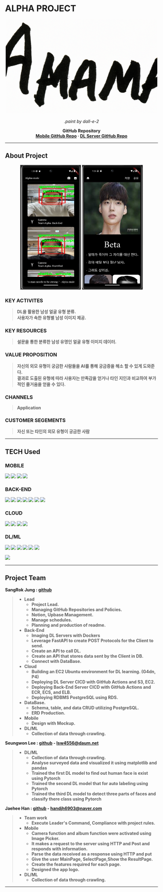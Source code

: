 
# ALPHA PROJECT
<div>
    <p align="center">
      <img src="test_img/alpha.png" width="500", height="310"></a>
    </p>
    <p align="center">
        <em>.paint by dall-e-2</em>
    </p> 
    <p align="center">
        <strong>GitHub Repository</strong> <br>
        <a href="https://github.com/sangrokjung/alpha_male_Front"><strong> Mobile GitHub Repo</a> · 
        <a href="https://github.com/sangrokjung/alpha_male_dl_server"><strong> DL Server GitHub Repo</strong></a>
    </p>
</div>


---
## About Project

<div>
    <p align="center">
        <img src="test_img/view_1.png", width="200" height="410">
        <img src="test_img/view_3.png" width="200", height="410"></a>
    </p>
</div>

### KEY ACTIVITES
> **DL을 활용한 남성 얼굴 유형 분류.** <br>
> **사용자가 속한 유형별 남성 이미지 제공.**

### KEY RESOURCES
> **설문을 통한 분류한 남성 유명인 얼굴 유형 이미지 데이터.** <br>

### VALUE PROPOSITION
> **자신의 외모 유형이 궁금한 사람들을 AI를 통해 궁금증을 해소 할 수 있게 도와준다.** <br>
> **결과로 도출된 유형에 따라 사용자는 만족감을 얻거나 타인 지인과 비교하여 부가적인 즐거움을 얻을 수 있다.**

### CHANNELS
> **Application** <br>

### CUSTOMER SEGEMENTS
> **자신 또는 타인의 외모 유형이 궁금한 사람** <br>

---
## TECH Used

### MOBILE
<p align="left">
    <img src="https://img.shields.io/badge/androidstudio-000000?style=for-the-badge&logo=androidstudio"></a>
    <img src="https://img.shields.io/badge/dart-000000?style=for-the-badge&logo=dart&logoColor=54ABE3"></a>
    <img src="https://img.shields.io/badge/flutter-000000?style=for-the-badge&logo=flutter&logoColor=6DBDEB"></a>
    <img src="https://img.shields.io/badge/github-000000?style=for-the-badge&logo=github"></a>
</p>

### BACK-END
<p align="left">
    <img src="https://img.shields.io/badge/pycharm-000000?style=for-the-badge&logo=pycharm"></a>
    <img src="https://img.shields.io/badge/python-000000?style=for-the-badge&logo=python"></a>
    <img src="https://img.shields.io/badge/fastapi-000000?style=for-the-badge&logo=fastapi"></a>
    <img src="https://img.shields.io/badge/postqresql-000000?style=for-the-badge&logo=postgresql"></a>
    <img src="https://img.shields.io/badge/githubactions-000000?style=for-the-badge&logo=githubactions"></a>
    <img src="https://img.shields.io/badge/docker-000000?style=for-the-badge&logo=docker"></a>
    <img src="https://img.shields.io/badge/github-000000?style=for-the-badge&logo=github"></a>
</p>

### CLOUD
<p align="left">
    <img src="https://img.shields.io/badge/EC2-Amazon-000000?style=for-the-badge&logo=amazonec2"></a>
    <img src="https://img.shields.io/badge/RDS-Amazon-000000?style=for-the-badge&logo=amazonrds"></a>
    <img src="https://img.shields.io/badge/ECS-Amazon-000000?style=for-the-badge&logo=amazonecs"></a>
    <img src="https://img.shields.io/badge/S3-Amazon-000000?style=for-the-badge&logo=amazons3"></a>
</p>

### DL/ML
<p align="left">
    <img src="https://img.shields.io/badge/jupyter-000000?style=for-the-badge&logo=jupyter"></a>
    <img src="https://img.shields.io/badge/python-000000?style=for-the-badge&logo=python"></a>
    <img src="https://img.shields.io/badge/Pytorch-000000?style=for-the-badge&logo=pytorch"></a>
    <img src="https://img.shields.io/badge/numpy-000000?style=for-the-badge&logo=numpy&logoColor=5174C3"></a>
    <img src="https://img.shields.io/badge/pandas-000000?style=for-the-badge&logo=pandas&logoColor=A0BCDF"></a>
    <img src="https://img.shields.io/badge/opencv-000000?style=for-the-badge&logo=opencv"></a>
    </p><img src="https://img.shields.io/badge/github-000000?style=for-the-badge&logo=github"></a>

---

## Project Team



**SangRok Jung** : <a href="https://github.com/sangrokjung" target="_blank">github</a>
> * Lead
>   * Project Lead.
>   * Managing GitHub Repositories and Policies.
>   * Notion, Upbase Management.
>   * Manage schedules.
>   * Planning and production of readme.
> * Back-End
>   * Imaging DL Servers with Dockers
>   * Leverage FastAPI to create POST Protocols for the Client to send.
>   * Create an API to call DL.
>   * Create an API that stores data sent by the Client in DB.
>   * Connect with DataBase.
> * Cloud
>   * Building an EC2 Ubuntu environment for DL learning. (G4dn, P4)
>   * Deploying DL Server CICD with GitHub Actions and S3, EC2.
>   * Deploying Back-End Server CICD with GitHub Actions and ECR, ECS, and ELB.
>   * Deploying RDBMS PostgreSQL using RDS.
> * DataBase.
>   *  Schema, table, and data CRUD utilizing PostgreSQL.
>   *  ERD Production.
> * Mobile
>   * Design with Mockup.
> * DL/ML
>   * Collection of data through crawling.




**Seungwon Lee** : <a href="https://github.com/diet-teacher" target="_blank">github</a> - lsw4556@daum.net
> * DL/ML
>   * Collection of data through crawling.
>   * Analyse surveyed data and visualized it using matplotlib and pandas
>   * Trained the first DL model to find out human face is exist using Pytorch
>   * Trained the second DL model that for auto labeling using Pytorch
>   * Trained the third DL model to detect three parts of faces and classify there class using Pytorch

**Jaehee Han** : <a href="https://github.com/82Hardy-J" target="_blank">github</a> - handjh6903@naver.com
> * Team work
>   * Execute Leader's Command, Compliance with project rules.
> * Mobile
>   * Camera function and album function were activated using Image Picker.
>   * It makes a request to the server using HTTP and Post and responds with information.
>   * Parse the data received as a response using HTTP and put
>   * Give the user MainPage, SelectPage,Show the ResultPage.
>   * Create the features required for each page.
>   * Designed the app logo.
> * DL/ML
>   * Collection of data through crawling.



---

[//]: # (FastAPI is a modern, fast &#40;high-performance&#41;, web framework for building APIs with Python 3.7+ based on standard Python type hints.)

[//]: # ()
[//]: # ()
[//]: # (The key features are:)

[//]: # ()
[//]: # ()
[//]: # (* **Fast**: Very high performance, on par with **NodeJS** and **Go** &#40;thanks to Starlette and Pydantic&#41;. [One of the fastest Python frameworks available]&#40;#performance&#41;.)

[//]: # ()
[//]: # (* **Fast to code**: Increase the speed to develop features by about 200% to 300%. *)

[//]: # ()
[//]: # (* **Fewer bugs**: Reduce about 40% of human &#40;developer&#41; induced errors. *)

[//]: # ()
[//]: # (* **Intuitive**: Great editor support. <abbr title="also known as auto-complete, autocompletion, IntelliSense">Completion</abbr> everywhere. Less time debugging.)

[//]: # ()
[//]: # (* **Easy**: Designed to be easy to use and learn. Less time reading docs.)

[//]: # ()
[//]: # (* **Short**: Minimize code duplication. Multiple features from each parameter declaration. Fewer bugs.)

[//]: # ()
[//]: # (* **Robust**: Get production-ready code. With automatic interactive documentation.)

[//]: # ()
[//]: # (* **Standards-based**: Based on &#40;and fully compatible with&#41; the open standards for APIs: <a href="https://github.com/OAI/OpenAPI-Specification" class="external-link" target="_blank">OpenAPI</a> &#40;previously known as Swagger&#41; and <a href="https://json-schema.org/" class="external-link" target="_blank">JSON Schema</a>.)

[//]: # ()
[//]: # ()
[//]: # (<small>* estimation based on tests on an internal development team, building production applications.</small>)

[//]: # ()
[//]: # ()
[//]: # (## Sponsors)

[//]: # ()
[//]: # ()
[//]: # (<!-- sponsors -->)

[//]: # ()
[//]: # ()
[//]: # (<a href="https://bit.ly/3dmXC5S" target="_blank" title="The data structure for unstructured multimodal data"><img src="https://fastapi.tiangolo.com/img/sponsors/docarray.svg"></a>)

[//]: # ()
[//]: # (<a href="https://bit.ly/3JJ7y5C" target="_blank" title="Build cross-modal and multimodal applications on the cloud"><img src="https://fastapi.tiangolo.com/img/sponsors/jina2.svg"></a>)

[//]: # ()
[//]: # (<a href="https://cryptapi.io/" target="_blank" title="CryptAPI: Your easy to use, secure and privacy oriented payment gateway."><img src="https://fastapi.tiangolo.com/img/sponsors/cryptapi.svg"></a>)

[//]: # ()
[//]: # (<a href="https://www.deta.sh/?ref=fastapi" target="_blank" title="The launchpad for all your &#40;team's&#41; ideas"><img src="https://fastapi.tiangolo.com/img/sponsors/deta.svg"></a>)

[//]: # ()
[//]: # (<a href="https://www.investsuite.com/jobs" target="_blank" title="Wealthtech jobs with FastAPI"><img src="https://fastapi.tiangolo.com/img/sponsors/investsuite.svg"></a>)

[//]: # ()
[//]: # (<a href="https://training.talkpython.fm/fastapi-courses" target="_blank" title="FastAPI video courses on demand from people you trust"><img src="https://fastapi.tiangolo.com/img/sponsors/talkpython.png"></a>)

[//]: # ()
[//]: # (<a href="https://testdriven.io/courses/tdd-fastapi/" target="_blank" title="Learn to build high-quality web apps with best practices"><img src="https://fastapi.tiangolo.com/img/sponsors/testdriven.svg"></a>)

[//]: # ()
[//]: # (<a href="https://github.com/deepset-ai/haystack/" target="_blank" title="Build powerful search from composable, open source building blocks"><img src="https://fastapi.tiangolo.com/img/sponsors/haystack-fastapi.svg"></a>)

[//]: # ()
[//]: # (<a href="https://www.udemy.com/course/fastapi-rest/" target="_blank" title="Learn FastAPI by building a complete project. Extend your knowledge on advanced web development-AWS, Payments, Emails."><img src="https://fastapi.tiangolo.com/img/sponsors/ines-course.jpg"></a>)

[//]: # ()
[//]: # (<a href="https://careers.powens.com/" target="_blank" title="Powens is hiring!"><img src="https://fastapi.tiangolo.com/img/sponsors/powens.png"></a>)

[//]: # ()
[//]: # (<a href="https://www.svix.com/" target="_blank" title="Svix - Webhooks as a service"><img src="https://fastapi.tiangolo.com/img/sponsors/svix.svg"></a>)

[//]: # ()
[//]: # ()
[//]: # (<!-- /sponsors -->)

[//]: # ()
[//]: # ()
[//]: # (<a href="https://fastapi.tiangolo.com/fastapi-people/#sponsors" class="external-link" target="_blank">Other sponsors</a>)

[//]: # ()
[//]: # ()
[//]: # (## Opinions)

[//]: # ()
[//]: # ()
[//]: # ("_[...] I'm using **FastAPI** a ton these days. [...] I'm actually planning to use it for all of my team's **ML services at Microsoft**. Some of them are getting integrated into the core **Windows** product and some **Office** products._")

[//]: # ()
[//]: # ()
[//]: # (<div style="text-align: right; margin-right: 10%;">Kabir Khan - <strong>Microsoft</strong> <a href="https://github.com/tiangolo/fastapi/pull/26" target="_blank"><small>&#40;ref&#41;</small></a></div>)

[//]: # ()
[//]: # ()
[//]: # (---)

[//]: # ()
[//]: # ()
[//]: # ("_We adopted the **FastAPI** library to spawn a **REST** server that can be queried to obtain **predictions**. [for Ludwig]_")

[//]: # ()
[//]: # ()
[//]: # (<div style="text-align: right; margin-right: 10%;">Piero Molino, Yaroslav Dudin, and Sai Sumanth Miryala - <strong>Uber</strong> <a href="https://eng.uber.com/ludwig-v0-2/" target="_blank"><small>&#40;ref&#41;</small></a></div>)

[//]: # ()
[//]: # ()
[//]: # (---)

[//]: # ()
[//]: # ()
[//]: # ("_**Netflix** is pleased to announce the open-source release of our **crisis management** orchestration framework: **Dispatch**! [built with **FastAPI**]_")

[//]: # ()
[//]: # ()
[//]: # (<div style="text-align: right; margin-right: 10%;">Kevin Glisson, Marc Vilanova, Forest Monsen - <strong>Netflix</strong> <a href="https://netflixtechblog.com/introducing-dispatch-da4b8a2a8072" target="_blank"><small>&#40;ref&#41;</small></a></div>)

[//]: # ()
[//]: # ()
[//]: # (---)

[//]: # ()
[//]: # ()
[//]: # ("_I’m over the moon excited about **FastAPI**. It’s so fun!_")

[//]: # ()
[//]: # ()
[//]: # (<div style="text-align: right; margin-right: 10%;">Brian Okken - <strong><a href="https://pythonbytes.fm/episodes/show/123/time-to-right-the-py-wrongs?time_in_sec=855" target="_blank">Python Bytes</a> podcast host</strong> <a href="https://twitter.com/brianokken/status/1112220079972728832" target="_blank"><small>&#40;ref&#41;</small></a></div>)

[//]: # ()
[//]: # ()
[//]: # (---)

[//]: # ()
[//]: # ()
[//]: # ("_Honestly, what you've built looks super solid and polished. In many ways, it's what I wanted **Hug** to be - it's really inspiring to see someone build that._")

[//]: # ()
[//]: # ()
[//]: # (<div style="text-align: right; margin-right: 10%;">Timothy Crosley - <strong><a href="https://www.hug.rest/" target="_blank">Hug</a> creator</strong> <a href="https://news.ycombinator.com/item?id=19455465" target="_blank"><small>&#40;ref&#41;</small></a></div>)

[//]: # ()
[//]: # ()
[//]: # (---)

[//]: # ()
[//]: # ()
[//]: # ("_If you're looking to learn one **modern framework** for building REST APIs, check out **FastAPI** [...] It's fast, easy to use and easy to learn [...]_")

[//]: # ()
[//]: # ()
[//]: # ("_We've switched over to **FastAPI** for our **APIs** [...] I think you'll like it [...]_")

[//]: # ()
[//]: # ()
[//]: # (<div style="text-align: right; margin-right: 10%;">Ines Montani - Matthew Honnibal - <strong><a href="https://explosion.ai" target="_blank">Explosion AI</a> founders - <a href="https://spacy.io" target="_blank">spaCy</a> creators</strong> <a href="https://twitter.com/_inesmontani/status/1144173225322143744" target="_blank"><small>&#40;ref&#41;</small></a> - <a href="https://twitter.com/honnibal/status/1144031421859655680" target="_blank"><small>&#40;ref&#41;</small></a></div>)

[//]: # ()
[//]: # ()
[//]: # (---)

[//]: # ()
[//]: # ()
[//]: # ("_If anyone is looking to build a production Python API, I would highly recommend **FastAPI**. It is **beautifully designed**, **simple to use** and **highly scalable**, it has become a **key component** in our API first development strategy and is driving many automations and services such as our Virtual TAC Engineer._")

[//]: # ()
[//]: # ()
[//]: # (<div style="text-align: right; margin-right: 10%;">Deon Pillsbury - <strong>Cisco</strong> <a href="https://www.linkedin.com/posts/deonpillsbury_cisco-cx-python-activity-6963242628536487936-trAp/" target="_blank"><small>&#40;ref&#41;</small></a></div>)

[//]: # ()
[//]: # ()
[//]: # (---)

[//]: # ()
[//]: # ()
[//]: # (## **Typer**, the FastAPI of CLIs)

[//]: # ()
[//]: # ()
[//]: # (<a href="https://typer.tiangolo.com" target="_blank"><img src="https://typer.tiangolo.com/img/logo-margin/logo-margin-vector.svg" style="width: 20%;"></a>)

[//]: # ()
[//]: # ()
[//]: # (If you are building a <abbr title="Command Line Interface">CLI</abbr> app to be used in the terminal instead of a web API, check out <a href="https://typer.tiangolo.com/" class="external-link" target="_blank">**Typer**</a>.)

[//]: # ()
[//]: # ()
[//]: # (**Typer** is FastAPI's little sibling. And it's intended to be the **FastAPI of CLIs**. ⌨️ 🚀)

[//]: # ()
[//]: # ()
[//]: # (## Requirements)

[//]: # ()
[//]: # ()
[//]: # (Python 3.7+)

[//]: # ()
[//]: # ()
[//]: # (FastAPI stands on the shoulders of giants:)

[//]: # ()
[//]: # ()
[//]: # (* <a href="https://www.starlette.io/" class="external-link" target="_blank">Starlette</a> for the web parts.)

[//]: # ()
[//]: # (* <a href="https://pydantic-docs.helpmanual.io/" class="external-link" target="_blank">Pydantic</a> for the data parts.)

[//]: # ()
[//]: # ()
[//]: # (## Installation)

[//]: # ()
[//]: # ()
[//]: # (<div class="termy">)

[//]: # ()
[//]: # ()
[//]: # (```console)

[//]: # ()
[//]: # ($ pip install fastapi)

[//]: # ()
[//]: # ()
[//]: # (---> 100%)

[//]: # ()
[//]: # (```)

[//]: # ()
[//]: # ()
[//]: # (</div>)

[//]: # ()
[//]: # ()
[//]: # (You will also need an ASGI server, for production such as <a href="https://www.uvicorn.org" class="external-link" target="_blank">Uvicorn</a> or <a href="https://github.com/pgjones/hypercorn" class="external-link" target="_blank">Hypercorn</a>.)

[//]: # ()
[//]: # ()
[//]: # (<div class="termy">)

[//]: # ()
[//]: # ()
[//]: # (```console)

[//]: # ()
[//]: # ($ pip install "uvicorn[standard]")

[//]: # ()
[//]: # ()
[//]: # (---> 100%)

[//]: # ()
[//]: # (```)

[//]: # ()
[//]: # ()
[//]: # (</div>)

[//]: # ()
[//]: # ()
[//]: # (## Example)

[//]: # ()
[//]: # ()
[//]: # (### Create it)

[//]: # ()
[//]: # ()
[//]: # (* Create a file `main.py` with:)

[//]: # ()
[//]: # ()
[//]: # (```Python)

[//]: # ()
[//]: # (from typing import Union)

[//]: # ()
[//]: # ()
[//]: # (from fastapi import FastAPI)

[//]: # ()
[//]: # ()
[//]: # (app = FastAPI&#40;&#41;)

[//]: # ()
[//]: # ()
[//]: # ()
[//]: # (@app.get&#40;"/"&#41;)

[//]: # ()
[//]: # (def read_root&#40;&#41;:)

[//]: # ()
[//]: # (    return {"Hello": "World"})

[//]: # ()
[//]: # ()
[//]: # ()
[//]: # (@app.get&#40;"/items/{item_id}"&#41;)

[//]: # ()
[//]: # (def read_item&#40;item_id: int, q: Union[str, None] = None&#41;:)

[//]: # ()
[//]: # (    return {"item_id": item_id, "q": q})

[//]: # ()
[//]: # (```)

[//]: # ()
[//]: # ()
[//]: # (<details markdown="1">)

[//]: # ()
[//]: # (<summary>Or use <code>async def</code>...</summary>)

[//]: # ()
[//]: # ()
[//]: # (If your code uses `async` / `await`, use `async def`:)

[//]: # ()
[//]: # ()
[//]: # (```Python hl_lines="9  14")

[//]: # ()
[//]: # (from typing import Union)

[//]: # ()
[//]: # ()
[//]: # (from fastapi import FastAPI)

[//]: # ()
[//]: # ()
[//]: # (app = FastAPI&#40;&#41;)

[//]: # ()
[//]: # ()
[//]: # ()
[//]: # (@app.get&#40;"/"&#41;)

[//]: # ()
[//]: # (async def read_root&#40;&#41;:)

[//]: # ()
[//]: # (    return {"Hello": "World"})

[//]: # ()
[//]: # ()
[//]: # ()
[//]: # (@app.get&#40;"/items/{item_id}"&#41;)

[//]: # ()
[//]: # (async def read_item&#40;item_id: int, q: Union[str, None] = None&#41;:)

[//]: # ()
[//]: # (    return {"item_id": item_id, "q": q})

[//]: # ()
[//]: # (```)

[//]: # ()
[//]: # ()
[//]: # (**Note**:)

[//]: # ()
[//]: # ()
[//]: # (If you don't know, check the _"In a hurry?"_ section about <a href="https://fastapi.tiangolo.com/async/#in-a-hurry" target="_blank">`async` and `await` in the docs</a>.)

[//]: # ()
[//]: # ()
[//]: # (</details>)

[//]: # ()
[//]: # ()
[//]: # (### Run it)

[//]: # ()
[//]: # ()
[//]: # (Run the server with:)

[//]: # ()
[//]: # ()
[//]: # (<div class="termy">)

[//]: # ()
[//]: # ()
[//]: # (```console)

[//]: # ()
[//]: # ($ uvicorn main:app --reload)

[//]: # ()
[//]: # ()
[//]: # (INFO:     Uvicorn running on http://127.0.0.1:8000 &#40;Press CTRL+C to quit&#41;)

[//]: # ()
[//]: # (INFO:     Started reloader process [28720])

[//]: # ()
[//]: # (INFO:     Started server process [28722])

[//]: # ()
[//]: # (INFO:     Waiting for application startup.)

[//]: # ()
[//]: # (INFO:     Application startup complete.)

[//]: # ()
[//]: # (```)

[//]: # ()
[//]: # ()
[//]: # (</div>)

[//]: # ()
[//]: # ()
[//]: # (<details markdown="1">)

[//]: # ()
[//]: # (<summary>About the command <code>uvicorn main:app --reload</code>...</summary>)

[//]: # ()
[//]: # ()
[//]: # (The command `uvicorn main:app` refers to:)

[//]: # ()
[//]: # ()
[//]: # (* `main`: the file `main.py` &#40;the Python "module"&#41;.)

[//]: # ()
[//]: # (* `app`: the object created inside of `main.py` with the line `app = FastAPI&#40;&#41;`.)

[//]: # ()
[//]: # (* `--reload`: make the server restart after code changes. Only do this for development.)

[//]: # ()
[//]: # ()
[//]: # (</details>)

[//]: # ()
[//]: # ()
[//]: # (### Check it)

[//]: # ()
[//]: # ()
[//]: # (Open your browser at <a href="http://127.0.0.1:8000/items/5?q=somequery" class="external-link" target="_blank">http://127.0.0.1:8000/items/5?q=somequery</a>.)

[//]: # ()
[//]: # ()
[//]: # (You will see the JSON response as:)

[//]: # ()
[//]: # ()
[//]: # (```JSON)

[//]: # ()
[//]: # ({"item_id": 5, "q": "somequery"})

[//]: # ()
[//]: # (```)

[//]: # ()
[//]: # ()
[//]: # (You already created an API that:)

[//]: # ()
[//]: # ()
[//]: # (* Receives HTTP requests in the _paths_ `/` and `/items/{item_id}`.)

[//]: # ()
[//]: # (* Both _paths_ take `GET` <em>operations</em> &#40;also known as HTTP _methods_&#41;.)

[//]: # ()
[//]: # (* The _path_ `/items/{item_id}` has a _path parameter_ `item_id` that should be an `int`.)

[//]: # ()
[//]: # (* The _path_ `/items/{item_id}` has an optional `str` _query parameter_ `q`.)

[//]: # ()
[//]: # ()
[//]: # (### Interactive API docs)

[//]: # ()
[//]: # ()
[//]: # (Now go to <a href="http://127.0.0.1:8000/docs" class="external-link" target="_blank">http://127.0.0.1:8000/docs</a>.)

[//]: # ()
[//]: # ()
[//]: # (You will see the automatic interactive API documentation &#40;provided by <a href="https://github.com/swagger-api/swagger-ui" class="external-link" target="_blank">Swagger UI</a>&#41;:)

[//]: # ()
[//]: # ()
[//]: # (![Swagger UI]&#40;https://fastapi.tiangolo.com/img/index/index-01-swagger-ui-simple.png&#41;)

[//]: # ()
[//]: # ()
[//]: # (### Alternative API docs)

[//]: # ()
[//]: # ()
[//]: # (And now, go to <a href="http://127.0.0.1:8000/redoc" class="external-link" target="_blank">http://127.0.0.1:8000/redoc</a>.)

[//]: # ()
[//]: # ()
[//]: # (You will see the alternative automatic documentation &#40;provided by <a href="https://github.com/Rebilly/ReDoc" class="external-link" target="_blank">ReDoc</a>&#41;:)

[//]: # ()
[//]: # ()
[//]: # (![ReDoc]&#40;https://fastapi.tiangolo.com/img/index/index-02-redoc-simple.png&#41;)

[//]: # ()
[//]: # ()
[//]: # (## Example upgrade)

[//]: # ()
[//]: # ()
[//]: # (Now modify the file `main.py` to receive a body from a `PUT` request.)

[//]: # ()
[//]: # ()
[//]: # (Declare the body using standard Python types, thanks to Pydantic.)

[//]: # ()
[//]: # ()
[//]: # (```Python hl_lines="4  9-12  25-27")

[//]: # ()
[//]: # (from typing import Union)

[//]: # ()
[//]: # ()
[//]: # (from fastapi import FastAPI)

[//]: # ()
[//]: # (from pydantic import BaseModel)

[//]: # ()
[//]: # ()
[//]: # (app = FastAPI&#40;&#41;)

[//]: # ()
[//]: # ()
[//]: # ()
[//]: # (class Item&#40;BaseModel&#41;:)

[//]: # ()
[//]: # (    name: str)

[//]: # ()
[//]: # (    price: float)

[//]: # ()
[//]: # (    is_offer: Union[bool, None] = None)

[//]: # ()
[//]: # ()
[//]: # ()
[//]: # (@app.get&#40;"/"&#41;)

[//]: # ()
[//]: # (def read_root&#40;&#41;:)

[//]: # ()
[//]: # (    return {"Hello": "World"})

[//]: # ()
[//]: # ()
[//]: # ()
[//]: # (@app.get&#40;"/items/{item_id}"&#41;)

[//]: # ()
[//]: # (def read_item&#40;item_id: int, q: Union[str, None] = None&#41;:)

[//]: # ()
[//]: # (    return {"item_id": item_id, "q": q})

[//]: # ()
[//]: # ()
[//]: # ()
[//]: # (@app.put&#40;"/items/{item_id}"&#41;)

[//]: # ()
[//]: # (def update_item&#40;item_id: int, item: Item&#41;:)

[//]: # ()
[//]: # (    return {"item_name": item.name, "item_id": item_id})

[//]: # ()
[//]: # (```)

[//]: # ()
[//]: # ()
[//]: # (The server should reload automatically &#40;because you added `--reload` to the `uvicorn` command above&#41;.)

[//]: # ()
[//]: # ()
[//]: # (### Interactive API docs upgrade)

[//]: # ()
[//]: # ()
[//]: # (Now go to <a href="http://127.0.0.1:8000/docs" class="external-link" target="_blank">http://127.0.0.1:8000/docs</a>.)

[//]: # ()
[//]: # ()
[//]: # (* The interactive API documentation will be automatically updated, including the new body:)

[//]: # ()
[//]: # ()
[//]: # (![Swagger UI]&#40;https://fastapi.tiangolo.com/img/index/index-03-swagger-02.png&#41;)

[//]: # ()
[//]: # ()
[//]: # (* Click on the button "Try it out", it allows you to fill the parameters and directly interact with the API:)

[//]: # ()
[//]: # ()
[//]: # (![Swagger UI interaction]&#40;https://fastapi.tiangolo.com/img/index/index-04-swagger-03.png&#41;)

[//]: # ()
[//]: # ()
[//]: # (* Then click on the "Execute" button, the user interface will communicate with your API, send the parameters, get the results and show them on the screen:)

[//]: # ()
[//]: # ()
[//]: # (![Swagger UI interaction]&#40;https://fastapi.tiangolo.com/img/index/index-05-swagger-04.png&#41;)

[//]: # ()
[//]: # ()
[//]: # (### Alternative API docs upgrade)

[//]: # ()
[//]: # ()
[//]: # (And now, go to <a href="http://127.0.0.1:8000/redoc" class="external-link" target="_blank">http://127.0.0.1:8000/redoc</a>.)

[//]: # ()
[//]: # ()
[//]: # (* The alternative documentation will also reflect the new query parameter and body:)

[//]: # ()
[//]: # ()
[//]: # (![ReDoc]&#40;https://fastapi.tiangolo.com/img/index/index-06-redoc-02.png&#41;)

[//]: # ()
[//]: # ()
[//]: # (### Recap)

[//]: # ()
[//]: # ()
[//]: # (In summary, you declare **once** the types of parameters, body, etc. as function parameters.)

[//]: # ()
[//]: # ()
[//]: # (You do that with standard modern Python types.)

[//]: # ()
[//]: # ()
[//]: # (You don't have to learn a new syntax, the methods or classes of a specific library, etc.)

[//]: # ()
[//]: # ()
[//]: # (Just standard **Python 3.7+**.)

[//]: # ()
[//]: # ()
[//]: # (For example, for an `int`:)

[//]: # ()
[//]: # ()
[//]: # (```Python)

[//]: # ()
[//]: # (item_id: int)

[//]: # ()
[//]: # (```)

[//]: # ()
[//]: # ()
[//]: # (or for a more complex `Item` model:)

[//]: # ()
[//]: # ()
[//]: # (```Python)

[//]: # ()
[//]: # (item: Item)

[//]: # ()
[//]: # (```)

[//]: # ()
[//]: # ()
[//]: # (...and with that single declaration you get:)

[//]: # ()
[//]: # ()
[//]: # (* Editor support, including:)

[//]: # ()
[//]: # (    * Completion.)

[//]: # ()
[//]: # (    * Type checks.)

[//]: # ()
[//]: # (* Validation of data:)

[//]: # ()
[//]: # (    * Automatic and clear errors when the data is invalid.)

[//]: # ()
[//]: # (    * Validation even for deeply nested JSON objects.)

[//]: # ()
[//]: # (* <abbr title="also known as: serialization, parsing, marshalling">Conversion</abbr> of input data: coming from the network to Python data and types. Reading from:)

[//]: # ()
[//]: # (    * JSON.)

[//]: # ()
[//]: # (    * Path parameters.)

[//]: # ()
[//]: # (    * Query parameters.)

[//]: # ()
[//]: # (    * Cookies.)

[//]: # ()
[//]: # (    * Headers.)

[//]: # ()
[//]: # (    * Forms.)

[//]: # ()
[//]: # (    * Files.)

[//]: # ()
[//]: # (* <abbr title="also known as: serialization, parsing, marshalling">Conversion</abbr> of output data: converting from Python data and types to network data &#40;as JSON&#41;:)

[//]: # ()
[//]: # (    * Convert Python types &#40;`str`, `int`, `float`, `bool`, `list`, etc&#41;.)

[//]: # ()
[//]: # (    * `datetime` objects.)

[//]: # ()
[//]: # (    * `UUID` objects.)

[//]: # ()
[//]: # (    * Database models.)

[//]: # ()
[//]: # (    * ...and many more.)

[//]: # ()
[//]: # (* Automatic interactive API documentation, including 2 alternative user interfaces:)

[//]: # ()
[//]: # (    * Swagger UI.)

[//]: # ()
[//]: # (    * ReDoc.)

[//]: # ()
[//]: # ()
[//]: # (---)

[//]: # ()
[//]: # ()
[//]: # (Coming back to the previous code example, **FastAPI** will:)

[//]: # ()
[//]: # ()
[//]: # (* Validate that there is an `item_id` in the path for `GET` and `PUT` requests.)

[//]: # ()
[//]: # (* Validate that the `item_id` is of type `int` for `GET` and `PUT` requests.)

[//]: # ()
[//]: # (    * If it is not, the client will see a useful, clear error.)

[//]: # ()
[//]: # (* Check if there is an optional query parameter named `q` &#40;as in `http://127.0.0.1:8000/items/foo?q=somequery`&#41; for `GET` requests.)

[//]: # ()
[//]: # (    * As the `q` parameter is declared with `= None`, it is optional.)

[//]: # ()
[//]: # (    * Without the `None` it would be required &#40;as is the body in the case with `PUT`&#41;.)

[//]: # ()
[//]: # (* For `PUT` requests to `/items/{item_id}`, Read the body as JSON:)

[//]: # ()
[//]: # (    * Check that it has a required attribute `name` that should be a `str`.)

[//]: # ()
[//]: # (    * Check that it has a required attribute `price` that has to be a `float`.)

[//]: # ()
[//]: # (    * Check that it has an optional attribute `is_offer`, that should be a `bool`, if present.)

[//]: # ()
[//]: # (    * All this would also work for deeply nested JSON objects.)

[//]: # ()
[//]: # (* Convert from and to JSON automatically.)

[//]: # ()
[//]: # (* Document everything with OpenAPI, that can be used by:)

[//]: # ()
[//]: # (    * Interactive documentation systems.)

[//]: # ()
[//]: # (    * Automatic client code generation systems, for many languages.)

[//]: # ()
[//]: # (* Provide 2 interactive documentation web interfaces directly.)

[//]: # ()
[//]: # ()
[//]: # (---)

[//]: # ()
[//]: # ()
[//]: # (We just scratched the surface, but you already get the idea of how it all works.)

[//]: # ()
[//]: # ()
[//]: # (Try changing the line with:)

[//]: # ()
[//]: # ()
[//]: # (```Python)

[//]: # ()
[//]: # (    return {"item_name": item.name, "item_id": item_id})

[//]: # ()
[//]: # (```)

[//]: # ()
[//]: # ()
[//]: # (...from:)

[//]: # ()
[//]: # ()
[//]: # (```Python)

[//]: # ()
[//]: # (        ... "item_name": item.name ...)

[//]: # ()
[//]: # (```)

[//]: # ()
[//]: # ()
[//]: # (...to:)

[//]: # ()
[//]: # ()
[//]: # (```Python)

[//]: # ()
[//]: # (        ... "item_price": item.price ...)

[//]: # ()
[//]: # (```)

[//]: # ()
[//]: # ()
[//]: # (...and see how your editor will auto-complete the attributes and know their types:)

[//]: # ()
[//]: # ()
[//]: # (![editor support]&#40;https://fastapi.tiangolo.com/img/vscode-completion.png&#41;)

[//]: # ()
[//]: # ()
[//]: # (For a more complete example including more features, see the <a href="https://fastapi.tiangolo.com/tutorial/">Tutorial - User Guide</a>.)

[//]: # ()
[//]: # ()
[//]: # (**Spoiler alert**: the tutorial - user guide includes:)

[//]: # ()
[//]: # ()
[//]: # (* Declaration of **parameters** from other different places as: **headers**, **cookies**, **form fields** and **files**.)

[//]: # ()
[//]: # (* How to set **validation constraints** as `maximum_length` or `regex`.)

[//]: # ()
[//]: # (* A very powerful and easy to use **<abbr title="also known as components, resources, providers, services, injectables">Dependency Injection</abbr>** system.)

[//]: # ()
[//]: # (* Security and authentication, including support for **OAuth2** with **JWT tokens** and **HTTP Basic** auth.)

[//]: # ()
[//]: # (* More advanced &#40;but equally easy&#41; techniques for declaring **deeply nested JSON models** &#40;thanks to Pydantic&#41;.)

[//]: # ()
[//]: # (* **GraphQL** integration with <a href="https://strawberry.rocks" class="external-link" target="_blank">Strawberry</a> and other libraries.)

[//]: # ()
[//]: # (* Many extra features &#40;thanks to Starlette&#41; as:)

[//]: # ()
[//]: # (    * **WebSockets**)

[//]: # ()
[//]: # (    * extremely easy tests based on HTTPX and `pytest`)

[//]: # ()
[//]: # (    * **CORS**)

[//]: # ()
[//]: # (    * **Cookie Sessions**)

[//]: # ()
[//]: # (    * ...and more.)

[//]: # ()
[//]: # ()
[//]: # (## Performance)

[//]: # ()
[//]: # ()
[//]: # (Independent TechEmpower benchmarks show **FastAPI** applications running under Uvicorn as <a href="https://www.techempower.com/benchmarks/#section=test&runid=7464e520-0dc2-473d-bd34-dbdfd7e85911&hw=ph&test=query&l=zijzen-7" class="external-link" target="_blank">one of the fastest Python frameworks available</a>, only below Starlette and Uvicorn themselves &#40;used internally by FastAPI&#41;. &#40;*&#41;)

[//]: # ()
[//]: # ()
[//]: # (To understand more about it, see the section <a href="https://fastapi.tiangolo.com/benchmarks/" class="internal-link" target="_blank">Benchmarks</a>.)

[//]: # ()
[//]: # ()
[//]: # (## Optional Dependencies)

[//]: # ()
[//]: # ()
[//]: # (Used by Pydantic:)

[//]: # ()
[//]: # ()
[//]: # (* <a href="https://github.com/esnme/ultrajson" target="_blank"><code>ujson</code></a> - for faster JSON <abbr title="converting the string that comes from an HTTP request into Python data">"parsing"</abbr>.)

[//]: # ()
[//]: # (* <a href="https://github.com/JoshData/python-email-validator" target="_blank"><code>email_validator</code></a> - for email validation.)

[//]: # ()
[//]: # ()
[//]: # (Used by Starlette:)

[//]: # ()
[//]: # ()
[//]: # (* <a href="https://www.python-httpx.org" target="_blank"><code>httpx</code></a> - Required if you want to use the `TestClient`.)

[//]: # ()
[//]: # (* <a href="https://jinja.palletsprojects.com" target="_blank"><code>jinja2</code></a> - Required if you want to use the default template configuration.)

[//]: # ()
[//]: # (* <a href="https://andrew-d.github.io/python-multipart/" target="_blank"><code>python-multipart</code></a> - Required if you want to support form <abbr title="converting the string that comes from an HTTP request into Python data">"parsing"</abbr>, with `request.form&#40;&#41;`.)

[//]: # ()
[//]: # (* <a href="https://pythonhosted.org/itsdangerous/" target="_blank"><code>itsdangerous</code></a> - Required for `SessionMiddleware` support.)

[//]: # ()
[//]: # (* <a href="https://pyyaml.org/wiki/PyYAMLDocumentation" target="_blank"><code>pyyaml</code></a> - Required for Starlette's `SchemaGenerator` support &#40;you probably don't need it with FastAPI&#41;.)

[//]: # ()
[//]: # (* <a href="https://github.com/esnme/ultrajson" target="_blank"><code>ujson</code></a> - Required if you want to use `UJSONResponse`.)

[//]: # ()
[//]: # ()
[//]: # (Used by FastAPI / Starlette:)

[//]: # ()
[//]: # ()
[//]: # (* <a href="https://www.uvicorn.org" target="_blank"><code>uvicorn</code></a> - for the server that loads and serves your application.)

[//]: # ()
[//]: # (* <a href="https://github.com/ijl/orjson" target="_blank"><code>orjson</code></a> - Required if you want to use `ORJSONResponse`.)

[//]: # ()
[//]: # ()
[//]: # (You can install all of these with `pip install "fastapi[all]"`.)

[//]: # ()
[//]: # ()
[//]: # (## License)

[//]: # ()
[//]: # ()
[//]: # (This project is licensed under the terms of the MIT license.)
